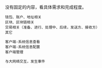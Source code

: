 没有固定的内容，看具体需求和完成程度。

```
钱包、账户、地址相关  
区块、区块链相关  
交易相关（准备、进行、处理中、后续，发送方、接收方）  
其它  

客户端-系统信息查看  
客户端-系统信息配置  
客户端管理 

与大网络交互，发生事件 
```



